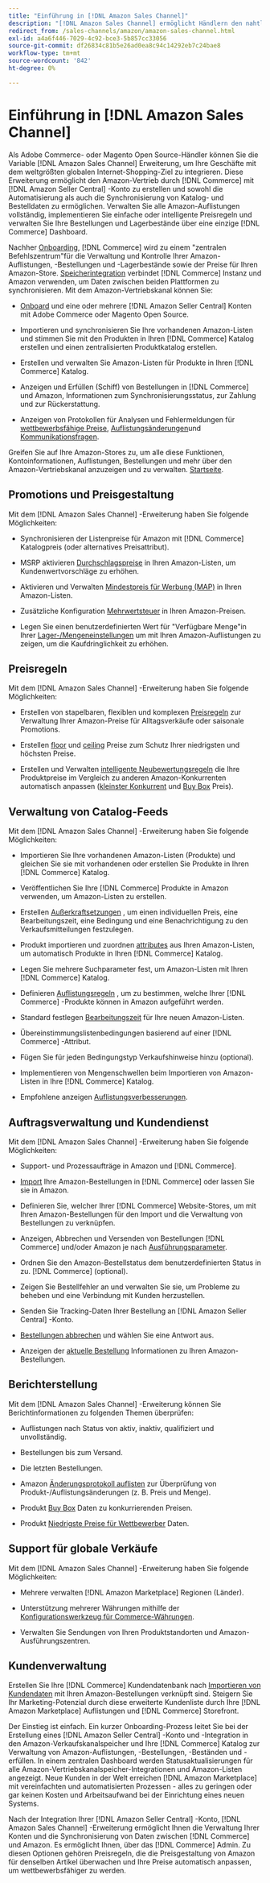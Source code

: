```yaml
---
title: "Einführung in [!DNL Amazon Sales Channel]"
description: "[!DNL Amazon Sales Channel] ermöglicht Händlern den nahtlosen Verkauf von Produkten im [!DNL Amazon Marketplace]."
redirect_from: /sales-channels/amazon/amazon-sales-channel.html
exl-id: a4a6f446-7029-4c92-bce3-5b857cc33056
source-git-commit: df26834c81b5e26ad0ea8c94c14292eb7c24bae8
workflow-type: tm+mt
source-wordcount: '842'
ht-degree: 0%

---
```


# Einführung in [!DNL Amazon Sales Channel]

Als Adobe Commerce- oder Magento Open Source-Händler können Sie die Variable [!DNL Amazon Sales Channel] Erweiterung, um Ihre Geschäfte mit dem weltgrößten globalen Internet-Shopping-Ziel zu integrieren. Diese Erweiterung ermöglicht den Amazon-Vertrieb durch [!DNL Commerce] mit [!DNL Amazon Seller Central] -Konto zu erstellen und sowohl die Automatisierung als auch die Synchronisierung von Katalog- und Bestelldaten zu ermöglichen. Verwalten Sie alle Amazon-Auflistungen vollständig, implementieren Sie einfache oder intelligente Preisregeln und verwalten Sie Ihre Bestellungen und Lagerbestände über eine einzige [!DNL Commerce] Dashboard.

Nachher [Onboarding](./amazon-onboarding-home.md), [!DNL Commerce] wird zu einem &quot;zentralen Befehlszentrum&quot;für die Verwaltung und Kontrolle Ihrer Amazon-Auflistungen, -Bestellungen und -Lagerbestände sowie der Preise für Ihren Amazon-Store. [Speicherintegration](./store-integration.md) verbindet [!DNL Commerce] Instanz und Amazon verwenden, um Daten zwischen beiden Plattformen zu synchronisieren. Mit dem Amazon-Vertriebskanal können Sie:

- [Onboard](./amazon-onboarding-home.md) und eine oder mehrere [!DNL Amazon Seller Central] Konten mit Adobe Commerce oder Magento Open Source.

- Importieren und synchronisieren Sie Ihre vorhandenen Amazon-Listen und stimmen Sie mit den Produkten in Ihren [!DNL Commerce] Katalog erstellen und einen zentralisierten Produktkatalog erstellen.

- Erstellen und verwalten Sie Amazon-Listen für Produkte in Ihren [!DNL Commerce] Katalog.

- Anzeigen und Erfüllen (Schiff) von Bestellungen in [!DNL Commerce] und Amazon, Informationen zum Synchronisierungsstatus, zur Zahlung und zur Rückerstattung.

- Anzeigen von Protokollen für Analysen und Fehlermeldungen für [wettbewerbsfähige Preise](./competitive-price-analysis.md), [Auflistungsänderungen](./listing-changes-log.md)und [Kommunikationsfragen](./communication-errors-log.md).

Greifen Sie auf Ihre Amazon-Stores zu, um alle diese Funktionen, Kontoinformationen, Auflistungen, Bestellungen und mehr über den Amazon-Vertriebskanal anzuzeigen und zu verwalten. [Startseite](./amazon-sales-channel-home.md).

## Promotions und Preisgestaltung

Mit dem [!DNL Amazon Sales Channel] -Erweiterung haben Sie folgende Möglichkeiten:

- Synchronisieren der Listenpreise für Amazon mit [!DNL Commerce] Katalogpreis (oder alternatives Preisattribut).

- MSRP aktivieren [Durchschlagspreise](./listing-price.md#configure-listing-price-settings) in Ihren Amazon-Listen, um Kundenwertvorschläge zu erhöhen.

- Aktivieren und Verwalten [Mindestpreis für Werbung (MAP)](./listing-price.md#configure-listing-price-settings) in Ihren Amazon-Listen.

- Zusätzliche Konfiguration [Mehrwertsteuer](./listing-price.md#configure-listing-price-settings) in Ihren Amazon-Preisen.

- Legen Sie einen benutzerdefinierten Wert für &quot;Verfügbare Menge&quot;in Ihrer [Lager-/Mengeneinstellungen](./stock-quantity.md#configure-stock--quantity-settings) um mit Ihren Amazon-Auflistungen zu zeigen, um die Kaufdringlichkeit zu erhöhen.

## Preisregeln

Mit dem [!DNL Amazon Sales Channel] -Erweiterung haben Sie folgende Möglichkeiten:

- Erstellen von stapelbaren, flexiblen und komplexen [Preisregeln](./pricing-products.md) zur Verwaltung Ihrer Amazon-Preise für Alltagsverkäufe oder saisonale Promotions.

- Erstellen [floor](./floor-price.md) und [ceiling](./optional-ceiling-price.md) Preise zum Schutz Ihrer niedrigsten und höchsten Preise.

- Erstellen und Verwalten [intelligente Neubewertungsregeln](./intelligent-repricing-rules.md) die Ihre Produktpreise im Vergleich zu anderen Amazon-Konkurrenten automatisch anpassen ([kleinster Konkurrent](./lowest-competitor-pricing.md) und [Buy Box](./buy-box-competitor-pricing.md) Preis).

## Verwaltung von Catalog-Feeds

Mit dem [!DNL Amazon Sales Channel] -Erweiterung haben Sie folgende Möglichkeiten:

- Importieren Sie Ihre vorhandenen Amazon-Listen (Produkte) und gleichen Sie sie mit vorhandenen oder erstellen Sie Produkte in Ihren [!DNL Commerce] Katalog.

- Veröffentlichen Sie Ihre [!DNL Commerce] Produkte in Amazon verwenden, um Amazon-Listen zu erstellen.

- Erstellen [Außerkraftsetzungen](./creating-editing-overrides.md) , um einen individuellen Preis, eine Bearbeitungszeit, eine Bedingung und eine Benachrichtigung zu den Verkaufsmitteilungen festzulegen.

- Produkt importieren und zuordnen [attributes](./attributes-view.md) aus Ihren Amazon-Listen, um automatisch Produkte in Ihren [!DNL Commerce] Katalog.

- Legen Sie mehrere Suchparameter fest, um Amazon-Listen mit Ihren [!DNL Commerce] Katalog.

- Definieren [Auflistungsregeln](./listing-rules.md) , um zu bestimmen, welche Ihrer [!DNL Commerce] -Produkte können in Amazon aufgeführt werden.

- Standard festlegen [Bearbeitungszeit](./product-listing-actions.md) für Ihre neuen Amazon-Listen.

- Übereinstimmungslistenbedingungen basierend auf einer [!DNL Commerce] -Attribut.

- Fügen Sie für jeden Bedingungstyp Verkaufshinweise hinzu (optional).

- Implementieren von Mengenschwellen beim Importieren von Amazon-Listen in Ihre [!DNL Commerce] Katalog.

- Empfohlene anzeigen [Auflistungsverbesserungen](./listing-improvements.md).

## Auftragsverwaltung und Kundendienst

Mit dem [!DNL Amazon Sales Channel] -Erweiterung haben Sie folgende Möglichkeiten:

- Support- und Prozessaufträge in Amazon und [!DNL Commerce].

- [Import](./order-settings.md#configure-order-settings) Ihre Amazon-Bestellungen in [!DNL Commerce] oder lassen Sie sie in Amazon.

- Definieren Sie, welcher Ihrer [!DNL Commerce] Website-Stores, um mit Ihren Amazon-Bestellungen für den Import und die Verwaltung von Bestellungen zu verknüpfen.

- Anzeigen, Abbrechen und Versenden von Bestellungen [!DNL Commerce] und/oder Amazon je nach [Ausführungsparameter](./fulfilled-by.md).

- Ordnen Sie den Amazon-Bestellstatus dem benutzerdefinierten Status in zu. [!DNL Commerce] (optional).

- Zeigen Sie Bestellfehler an und verwalten Sie sie, um Probleme zu beheben und eine Verbindung mit Kunden herzustellen.

- Senden Sie Tracking-Daten Ihrer Bestellung an [!DNL Amazon Seller Central] -Konto.

- [Bestellungen abbrechen](./cancel-unshipped-order.md) und wählen Sie eine Antwort aus.

- Anzeigen der [aktuelle Bestellung](./amazon-store-dashboard.md) Informationen zu Ihren Amazon-Bestellungen.

## Berichterstellung

Mit dem [!DNL Amazon Sales Channel] -Erweiterung können Sie Berichtinformationen zu folgenden Themen überprüfen:

- Auflistungen nach Status von aktiv, inaktiv, qualifiziert und unvollständig.

- Bestellungen bis zum Versand.

- Die letzten Bestellungen.

- Amazon [Änderungsprotokoll auflisten](./listing-changes-log.md) zur Überprüfung von Produkt-/Auflistungsänderungen (z. B. Preis und Menge).

- Produkt [Buy Box](./buy-box-competitor-pricing.md) Daten zu konkurrierenden Preisen.

- Produkt [Niedrigste Preise für Wettbewerber](./lowest-competitor-pricing.md) Daten.

## Support für globale Verkäufe

Mit dem [!DNL Amazon Sales Channel] -Erweiterung haben Sie folgende Möglichkeiten:

- Mehrere verwalten [!DNL Amazon Marketplace] Regionen (Länder).

- Unterstützung mehrerer Währungen mithilfe der [Konfigurationswerkzeug für Commerce-Währungen](https://experienceleague.adobe.com/docs/commerce-admin/stores-sales/site-store/currency/currency-configuration.html).

- Verwalten Sie Sendungen von Ihren Produktstandorten und Amazon-Ausführungszentren.

## Kundenverwaltung

Erstellen Sie Ihre [!DNL Commerce] Kundendatenbank nach [Importieren von Kundendaten](./order-settings.md#configure-order-settings) mit Ihren Amazon-Bestellungen verknüpft sind. Steigern Sie Ihr Marketing-Potenzial durch diese erweiterte Kundenliste durch Ihre [!DNL Amazon Marketplace] Auflistungen und [!DNL Commerce] Storefront.


Der Einstieg ist einfach. Ein kurzer Onboarding-Prozess leitet Sie bei der Erstellung eines [!DNL Amazon Seller Central] -Konto und -Integration in den Amazon-Verkaufskanalspeicher und Ihre [!DNL Commerce] Katalog zur Verwaltung von Amazon-Auflistungen, -Bestellungen, -Beständen und -erfüllen. In einem zentralen Dashboard werden Statusaktualisierungen für alle Amazon-Vertriebskanalspeicher-Integrationen und Amazon-Listen angezeigt. Neue Kunden in der Welt erreichen [!DNL Amazon Marketplace] mit vereinfachten und automatisierten Prozessen - alles zu geringen oder gar keinen Kosten und Arbeitsaufwand bei der Einrichtung eines neuen Systems.

Nach der Integration Ihrer [!DNL Amazon Seller Central] -Konto, [!DNL Amazon Sales Channel] -Erweiterung ermöglicht Ihnen die Verwaltung Ihrer Konten und die Synchronisierung von Daten zwischen [!DNL Commerce] und Amazon. Es ermöglicht Ihnen, über das [!DNL Commerce] Admin. Zu diesen Optionen gehören Preisregeln, die die Preisgestaltung von Amazon für denselben Artikel überwachen und Ihre Preise automatisch anpassen, um wettbewerbsfähiger zu werden.

